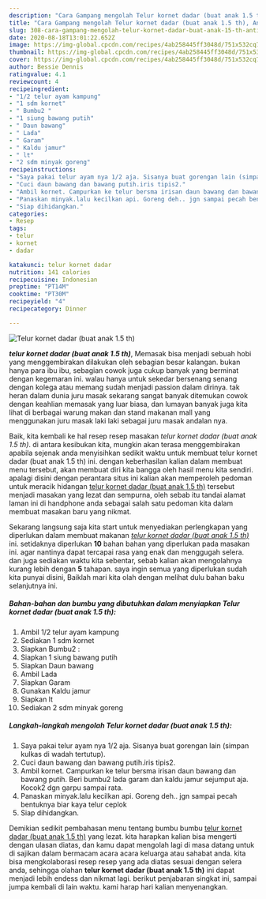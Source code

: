 ```yaml
---
description: "Cara Gampang mengolah Telur kornet dadar (buat anak 1.5 th), Anti Gagal"
title: "Cara Gampang mengolah Telur kornet dadar (buat anak 1.5 th), Anti Gagal"
slug: 308-cara-gampang-mengolah-telur-kornet-dadar-buat-anak-15-th-anti-gagal
date: 2020-08-18T13:01:22.652Z
image: https://img-global.cpcdn.com/recipes/4ab258445ff3048d/751x532cq70/telur-kornet-dadar-buat-anak-15-th-foto-resep-utama.jpg
thumbnail: https://img-global.cpcdn.com/recipes/4ab258445ff3048d/751x532cq70/telur-kornet-dadar-buat-anak-15-th-foto-resep-utama.jpg
cover: https://img-global.cpcdn.com/recipes/4ab258445ff3048d/751x532cq70/telur-kornet-dadar-buat-anak-15-th-foto-resep-utama.jpg
author: Bessie Dennis
ratingvalue: 4.1
reviewcount: 4
recipeingredient:
- "1/2 telur ayam kampung"
- "1 sdm kornet"
- " Bumbu2 "
- "1 siung bawang putih"
- " Daun bawang"
- " Lada"
- " Garam"
- " Kaldu jamur"
- " lt"
- "2 sdm minyak goreng"
recipeinstructions:
- "Saya pakai telur ayam nya 1/2 aja. Sisanya buat gorengan lain (simpan kulkas di wadah tertutup)."
- "Cuci daun bawang dan bawang putih.iris tipis2."
- "Ambil kornet. Campurkan ke telur bersma irisan daun bawang dan bawang putih. Beri bumbu2 lada garam dan kaldu jamur sejumput aja. Kocok2 dgn garpu sampai rata."
- "Panaskan minyak.lalu kecilkan api. Goreng deh.. jgn sampai pecah bentuknya biar kaya telur ceplok"
- "Siap dihidangkan."
categories:
- Resep
tags:
- telur
- kornet
- dadar

katakunci: telur kornet dadar 
nutrition: 141 calories
recipecuisine: Indonesian
preptime: "PT14M"
cooktime: "PT30M"
recipeyield: "4"
recipecategory: Dinner

---
```



![Telur kornet dadar (buat anak 1.5 th)](https://img-global.cpcdn.com/recipes/4ab258445ff3048d/751x532cq70/telur-kornet-dadar-buat-anak-15-th-foto-resep-utama.jpg)

<b><i>telur kornet dadar (buat anak 1.5 th)</i></b>, Memasak bisa menjadi sebuah hobi yang menggembirakan dilakukan oleh sebagian besar kalangan. bukan hanya para ibu ibu, sebagian cowok juga cukup banyak yang berminat dengan kegemaran ini. walau hanya untuk sekedar bersenang senang dengan kolega atau memang sudah menjadi passion dalam dirinya. tak heran dalam dunia juru masak sekarang sangat banyak ditemukan cowok dengan keahlian memasak yang luar biasa, dan lumayan banyak juga kita lihat di berbagai warung makan dan stand makanan mall yang menggunakan juru masak laki laki sebagai juru masak andalan nya.



Baik, kita kembali ke hal resep resep masakan <i>telur kornet dadar (buat anak 1.5 th)</i>. di antara kesibukan kita, mungkin akan terasa menggembirakan apabila sejenak anda menyisihkan sedikit waktu untuk membuat telur kornet dadar (buat anak 1.5 th) ini. dengan keberhasilan kalian dalam membuat menu tersebut, akan membuat diri kita bangga oleh hasil menu kita sendiri. apalagi disini dengan perantara situs ini kalian akan memperoleh pedoman untuk meracik hidangan <u>telur kornet dadar (buat anak 1.5 th)</u> tersebut menjadi masakan yang lezat dan sempurna, oleh sebab itu tandai alamat laman ini di handphone anda sebagai salah satu pedoman kita dalam membuat masakan baru yang nikmat.


Sekarang langsung saja kita start untuk menyediakan perlengkapan yang diperlukan dalam membuat makanan <u><i>telur kornet dadar (buat anak 1.5 th)</i></u> ini. setidaknya diperlukan <b>10</b> bahan bahan yang diperlukan pada masakan ini. agar nantinya dapat tercapai rasa yang enak dan menggugah selera. dan juga sediakan waktu kita sebentar, sebab kalian akan mengolahnya kurang lebih dengan <b>5</b> tahapan. saya ingin semua yang diperlukan sudah kita punyai disini, Baiklah mari kita olah dengan melihat dulu bahan baku selanjutnya ini.

<!--inarticleads1-->

##### Bahan-bahan dan bumbu yang dibutuhkan dalam menyiapkan Telur kornet dadar (buat anak 1.5 th):

1. Ambil 1/2 telur ayam kampung
1. Sediakan 1 sdm kornet
1. Siapkan  Bumbu2 :
1. Siapkan 1 siung bawang putih
1. Siapkan  Daun bawang
1. Ambil  Lada
1. Siapkan  Garam
1. Gunakan  Kaldu jamur
1. Siapkan  lt
1. Sediakan 2 sdm minyak goreng




<!--inarticleads2-->

##### Langkah-langkah mengolah Telur kornet dadar (buat anak 1.5 th):

1. Saya pakai telur ayam nya 1/2 aja. Sisanya buat gorengan lain (simpan kulkas di wadah tertutup).
1. Cuci daun bawang dan bawang putih.iris tipis2.
1. Ambil kornet. Campurkan ke telur bersma irisan daun bawang dan bawang putih. Beri bumbu2 lada garam dan kaldu jamur sejumput aja. Kocok2 dgn garpu sampai rata.
1. Panaskan minyak.lalu kecilkan api. Goreng deh.. jgn sampai pecah bentuknya biar kaya telur ceplok
1. Siap dihidangkan.




Demikian sedikit pembahasan menu tentang bumbu bumbu <u>telur kornet dadar (buat anak 1.5 th)</u> yang lezat. kita harapkan kalian bisa mengerti dengan ulasan diatas, dan kamu dapat mengolah lagi di masa datang untuk di sajikan dalam bermacam acara acara keluarga atau sahabat anda. kita bisa mengkolaborasi resep resep yang ada diatas sesuai dengan selera anda, sehingga olahan <b>telur kornet dadar (buat anak 1.5 th)</b> ini dapat menjadi lebih endess dan nikmat lagi. berikut penjabaran singkat ini, sampai jumpa kembali di lain waktu. kami harap hari kalian menyenangkan.
